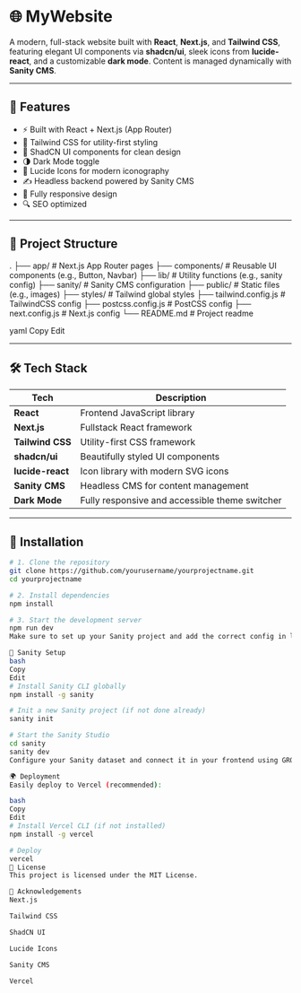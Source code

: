 # 🌐 MyWebsite

A modern, full-stack website built with **React**, **Next.js**, and **Tailwind CSS**, featuring elegant UI components via **shadcn/ui**, sleek icons from **lucide-react**, and a customizable **dark mode**. Content is managed dynamically with **Sanity CMS**.

---

## 🚀 Features

- ⚡️ Built with React + Next.js (App Router)
- 🎨 Tailwind CSS for utility-first styling
- 🧩 ShadCN UI components for clean design
- 🌗 Dark Mode toggle
- 🔗 Lucide Icons for modern iconography
- ✍️ Headless backend powered by Sanity CMS
- 📱 Fully responsive design
- 🔍 SEO optimized

---

## 📁 Project Structure

.
├── app/ # Next.js App Router pages
├── components/ # Reusable UI components (e.g., Button, Navbar)
├── lib/ # Utility functions (e.g., sanity config)
├── sanity/ # Sanity CMS configuration
├── public/ # Static files (e.g., images)
├── styles/ # Tailwind global styles
├── tailwind.config.js # TailwindCSS config
├── postcss.config.js # PostCSS config
├── next.config.js # Next.js config
└── README.md # Project readme

yaml
Copy
Edit

---

## 🛠️ Tech Stack

| Tech            | Description                                 |
|----------------|---------------------------------------------|
| **React**       | Frontend JavaScript library                 |
| **Next.js**     | Fullstack React framework                   |
| **Tailwind CSS**| Utility-first CSS framework                 |
| **shadcn/ui**   | Beautifully styled UI components            |
| **lucide-react**| Icon library with modern SVG icons          |
| **Sanity CMS**  | Headless CMS for content management         |
| **Dark Mode**   | Fully responsive and accessible theme switcher |

---

## 🧪 Installation

```bash
# 1. Clone the repository
git clone https://github.com/yourusername/yourprojectname.git
cd yourprojectname

# 2. Install dependencies
npm install

# 3. Start the development server
npm run dev
Make sure to set up your Sanity project and add the correct config in lib/sanity.ts or .env.local

🧠 Sanity Setup
bash
Copy
Edit
# Install Sanity CLI globally
npm install -g sanity

# Init a new Sanity project (if not done already)
sanity init

# Start the Sanity Studio
cd sanity
sanity dev
Configure your Sanity dataset and connect it in your frontend using GROQ queries.

🌍 Deployment
Easily deploy to Vercel (recommended):

bash
Copy
Edit
# Install Vercel CLI (if not installed)
npm install -g vercel

# Deploy
vercel
📄 License
This project is licensed under the MIT License.

🙌 Acknowledgements
Next.js

Tailwind CSS

ShadCN UI

Lucide Icons

Sanity CMS

Vercel

